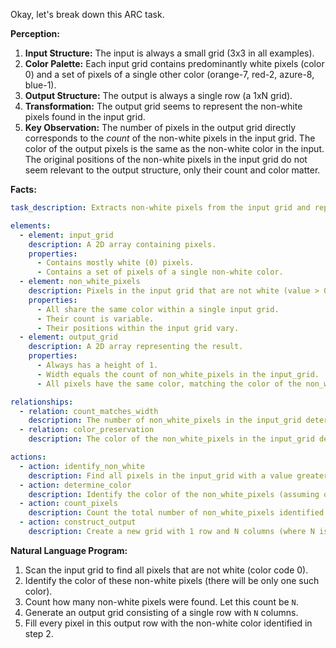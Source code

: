 Okay, let's break down this ARC task.

**Perception:**

1.  **Input Structure:** The input is always a small grid (3x3 in all examples).
2.  **Color Palette:** Each input grid contains predominantly white pixels (color 0) and a set of pixels of a single other color (orange-7, red-2, azure-8, blue-1).
3.  **Output Structure:** The output is always a single row (a 1xN grid).
4.  **Transformation:** The output grid seems to represent the non-white pixels found in the input grid.
5.  **Key Observation:** The number of pixels in the output grid directly corresponds to the *count* of the non-white pixels in the input grid. The color of the output pixels is the same as the non-white color in the input. The original positions of the non-white pixels in the input grid do not seem relevant to the output structure, only their count and color matter.

**Facts:**


```yaml
task_description: Extracts non-white pixels from the input grid and represents their count and color in a single-row output grid.

elements:
  - element: input_grid
    description: A 2D array containing pixels.
    properties:
      - Contains mostly white (0) pixels.
      - Contains a set of pixels of a single non-white color.
  - element: non_white_pixels
    description: Pixels in the input grid that are not white (value > 0).
    properties:
      - All share the same color within a single input grid.
      - Their count is variable.
      - Their positions within the input grid vary.
  - element: output_grid
    description: A 2D array representing the result.
    properties:
      - Always has a height of 1.
      - Width equals the count of non_white_pixels in the input_grid.
      - All pixels have the same color, matching the color of the non_white_pixels in the input_grid.

relationships:
  - relation: count_matches_width
    description: The number of non_white_pixels in the input_grid determines the width of the output_grid.
  - relation: color_preservation
    description: The color of the non_white_pixels in the input_grid determines the color of all pixels in the output_grid.

actions:
  - action: identify_non_white
    description: Find all pixels in the input_grid with a value greater than 0.
  - action: determine_color
    description: Identify the color of the non_white_pixels (assuming only one non-white color exists).
  - action: count_pixels
    description: Count the total number of non_white_pixels identified.
  - action: construct_output
    description: Create a new grid with 1 row and N columns (where N is the count from count_pixels), filling it entirely with the color determined by determine_color.

```


**Natural Language Program:**

1.  Scan the input grid to find all pixels that are not white (color code 0).
2.  Identify the color of these non-white pixels (there will be only one such color).
3.  Count how many non-white pixels were found. Let this count be `N`.
4.  Generate an output grid consisting of a single row with `N` columns.
5.  Fill every pixel in this output row with the non-white color identified in step 2.
